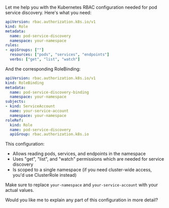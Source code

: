 Let me help you with the Kubernetes RBAC configuration needed for pod service discovery. Here's what you need:

```yaml
apiVersion: rbac.authorization.k8s.io/v1
kind: Role
metadata:
  name: pod-service-discovery
  namespace: your-namespace
rules:
- apiGroups: [""]
  resources: ["pods", "services", "endpoints"]
  verbs: ["get", "list", "watch"]
```

And the corresponding RoleBinding:

```yaml
apiVersion: rbac.authorization.k8s.io/v1
kind: RoleBinding
metadata:
  name: pod-service-discovery-binding
  namespace: your-namespace
subjects:
- kind: ServiceAccount
  name: your-service-account
  namespace: your-namespace
roleRef:
  kind: Role
  name: pod-service-discovery
  apiGroup: rbac.authorization.k8s.io
```

This configuration:
- Allows reading pods, services, and endpoints in the namespace
- Uses "get", "list", and "watch" permissions which are needed for service discovery
- Is scoped to a single namespace (if you need cluster-wide access, you'd use ClusterRole instead)

Make sure to replace `your-namespace` and `your-service-account` with your actual values.

Would you like me to explain any part of this configuration in more detail?
